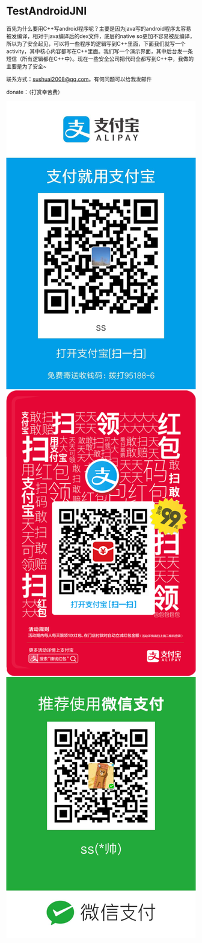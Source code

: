 TestAndroidJNI
==============

首先为什么要用C++写android程序呢？主要是因为java写的android程序太容易被发编译，相对于java编译后的dex文件，底层的native so更加不容易被反编译，所以为了安全起见，可以将一些程序的逻辑写到C++里面，下面我们就写一个activity，其中核心内容都写在C++里面。我们写一个演示界面，其中后台发一条短信（所有逻辑都在C++中）。现在一些安全公司把代码全都写到C++中，我做的主要是为了安全~

联系方式：sushuai2008@qq.com。有何问题可以给我发邮件

donate：（打赏幸苦费）

![image](https://github.com/buptis073114/TestAndroidJNI/blob/master/1130108806.jpg)
![image](https://github.com/buptis073114/TestAndroidJNI/blob/master/1381875294.jpg)
![image](https://github.com/buptis073114/TestAndroidJNI/blob/master/77042545.jpg)
